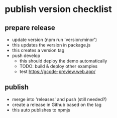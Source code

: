 # publish version checklist

## prepare release
 - update version (npm run 'version:minor')
  - this updates the version in package.js
  - this creates a version tag
 - push develop
   - this should deploy the demo automatically
   - TODO: build & deploy other examples
   - test https://gcode-preview.web.app/

## publish
 - merge into 'releases' and push (still needed?)
 - create a release in Github based on the tag
  - this auto publishes to npmjs
